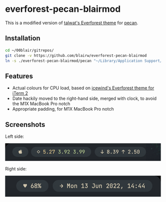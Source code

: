 # everforest-pecan-blairmod

This is a modified version of [talwat's Everforest theme](https://github.com/talwat/dotfiles) for [pecan](https://github.com/zzzeyez/pecan).

## Installation

```zsh
cd ~/00blair/gitrepos/
git clone -v https://github.com/blairw/everforest-pecan-blairmod
ln -s ./everforest-pecan-blairmod/pecan "~/Library/Application Support/Übersicht/widgets/pecan"
```

## Features

- Actual colours for CPU load, based on [icewind's Everforest theme for iTerm 2](https://github.com/icewind/everforest.iterm2)
- Date hackily moved to the right-hand side, merged with clock, to avoid the M1X MacBook Pro notch
- Appropriate padding, for M1X MacBook Pro notch

## Screenshots

Left side:

![Screenshot 1](docs/screenshot1.png)

Right side:

![Screenshot 2](docs/screenshot2.png)
